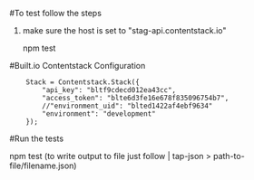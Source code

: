 #To test follow the steps

 1. make sure the host is set to "stag-api.contentstack.io"

    npm test

#Built.io Contentstack Configuration

        Stack = Contentstack.Stack({
            "api_key": "bltf9cdecd012ea43cc",
            "access_token": "blte6d3fe16e678f835096754b7",
            //"environment_uid": "blted1422af4ebf9634"
            "environment": "development"
        });


#Run the tests

npm test (to write output to file just follow | tap-json > path-to-file/filename.json)